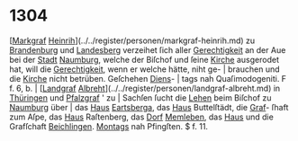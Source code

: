 # 1304

[[Markgraf](../../register/worte/markgraf.md) [Heinrih](../../register/worte/heinrih.md)](../../register/personen/markgraf-heinrih.md) zu [Brandenburg](../../register/orte/brandenburg.md) und [Landesberg](../../register/worte/landesberg.md)
verzeihet ſich aller [Gerechtigkeit](../../register/worte/gerechtigkeit.md) an der Aue bei der [Stadt](../../register/worte/stadt.md)
[Naumburg](../../register/orte/naumburg.md), welche der Biſchof und ſeine [Kirche](../../register/worte/kirche.md) ausgerodet
hat, will die [Gerechtigkeit](../../register/worte/gerechtigkeit.md), wenn er welche hätte, niht ge- |
brauchen und die [Kirche](../../register/worte/kirche.md) nicht betrüben. Geſchehen [Diens](../../register/worte/diens.md)- |
tags nah Quaſimodogeniti. F f. 6, b. |
[[Landgraf](../../register/worte/landgraf.md) [Albreht](../../register/worte/albreht.md)](../../register/personen/landgraf-albreht.md) in [Thüringen](../../register/orte/thüringen.md) und [Pfalzgraf](../../register/worte/pfalzgraf.md) ' zu |
Sachſen ſucht die [Lehen](../../register/worte/lehen.md) beim Biſchof zu [Naumburg](../../register/orte/naumburg.md) über |
das [Haus](../../register/worte/haus.md) [Eartsberga](../../register/worte/eartsberga.md), das [Haus](../../register/worte/haus.md) Buttelſtädt, die [Graf](../../register/worte/graf.md)-
ſhaft zum Aſpe, das [Haus](../../register/worte/haus.md) Raſtenberg, das [Dorf](../../register/worte/dorf.md)
[Memleben](../../register/orte/memleben.md), das [Haus](../../register/worte/haus.md) und die Grafſchaft [Beichlingen](../../register/worte/beichlingen.md).
[Montags](../../register/worte/montags.md) nah Pfingſten. $ f. 11.
